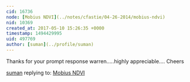 ```yaml
---
cid: 16736
node: [Mobius NDVI](../notes/cfastie/04-26-2014/mobius-ndvi)
nid: 10369
created_at: 2017-05-10 15:26:35 +0000
timestamp: 1494429995
uid: 497769
author: [suman](../profile/suman)
---
```


Thanks for your prompt response warren.....highly appreciable....
Cheers


[suman](../profile/suman) replying to: [Mobius NDVI](../notes/cfastie/04-26-2014/mobius-ndvi)

